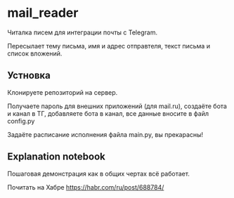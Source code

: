# mail_reader
Читалка писем для интеграции почты с Telegram.

Пересылает тему письма, имя и адрес отправтеля, текст письма и список вложений.

## Устновка
Клонируете репозиторий на сервер.

Получаете пароль для внешних приложений (для mail.ru), создаёте бота и канал в ТГ, добавляете бота в канал, все данные вносите в файл config.py

Задаёте расписание исполнения файла main.py, вы прекарасны!

## Explanation notebook
Пошаговая демонстрация как в общих чертах всё работает.

Почитать на Хабре https://habr.com/ru/post/688784/
